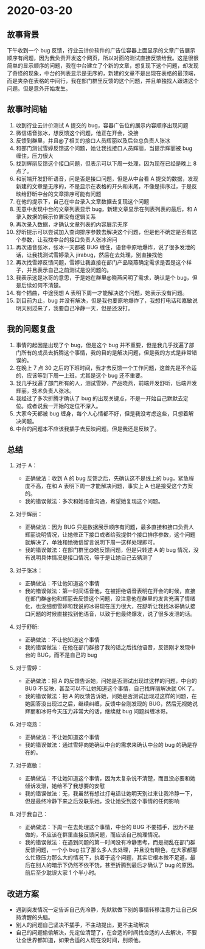 # 2020-03-20

## 故事背景

下午收到一个 bug 反馈，行业云计价软件的广告位容器上面显示的文章广告展示顺序有问题，因为我负责开发这个网页，所以对面的测试直接反馈给我。这是很很简单的显示顺序的问题，我在中台建立了个新的文章，想复现下这个问题，却发现了奇怪的现象，中台的列表显示是无序的，新建的文章不是出现在表格的最顶端，而是夹杂在表格的中间行，我在部门群里反馈的这个问题，并且单独找人跟进这个问题。但是意外开始发生。

## 故事时间轴

1. 收到行业云计价测试 A 提交的 bug，容器广告位的展示内容顺序出现问题
2. 微信语音张冰，想反馈这个问题，他正在开会，没接
3. 反馈到群里，并且@了相关的接口人员辉丽以及后台总负责人张冰
4. 和部门测试雪婷反馈这个问题，她让我找接口人员辉丽，当提示辉丽被 bug 缠住，压力很大
5. 找到辉丽反馈这个接口问题，但表示可以下周一处理，因为现在已经是晚上 8 点了。
6. 和前端开发舒昕语音，问是否是接口问题，但是从中台看 A 提交的数据，发现新建的文章是无序的，不是显示在表格的开头和末尾，不像是排序过，于是反映给舒昕中台的文章排序可能有问题
7. 在他的提示下，自己在中台录入文章数据去复现这个问题
8. 无意中发现中台的文章列表显示 bug，新建文章显示在列表列表的最后，和 A 录入数据的展示位置没有逻辑关系
9. 再次录入数据，才确认文章列表的内容展示无序
10. 舒昕提示可以尝试加入查询排序参数去解决这个问题，但是他不确定是否有这个参数，让我找中台的接口负责人张冰询问
11. 再次语音张冰，张冰一天都被 BUG 缠住，语音中原地爆炸，说了很多发泄的话，让我找测试雪婷录入 jirabug，然后在去处理，别直接找他
12. 再次找雪婷反馈问题，雪婷让我直接在部门产品晓燕确定需求是否是这个样子，并且表示自己之前测试是没问题的。
13. 我表示这是冰哥的意思，于是她在群里@晓燕问明了需求，确认是个 bug，但是后续如何不清楚。
14. 有个插曲，中途我想 A 表明下周一才能解决这个问题，她表示没有问题。
15. 到目前为止，bug 并没有解决，但是我也要原地爆炸了，我想打电话和嘉敏说明天别过来了，我要自己冷静一天，但是还没打。

## 我的问题复盘

1. 事情的起因是出现了个 bug，但是这个 bug 并不重要，但是我几乎找遍了部门所有的成员去折腾这个事情，我的目的是解决问题，但是我的方式是非常错误的。
2. 在晚上 7 点 30 之后的下班时间，我才去反馈一个工作问题，这首先是不合适的，应该等到下周一上班，尤其是这个 bug 还不重要。
3. 我几乎找遍了部门所有的人，测试雪婷，产品晓燕，前端开发舒昕，后端开发辉丽，技术负责人张冰。
4. 我经过了多次折腾才确认了 bug 的出现关键点，不是一开始自己默默去定位。或者说我一开始的定位不深入。
5. 大家今天都被 bug 缠身，每个人心情都不好，但是我没考虑这些，只想着解决问题。
6. 中台的问题本不应该我插手去反映问题，但是我还是反映了。

## 总结

1. 对于 A：

   - 正确做法：收到 A 的 bug 反馈之后，先确认这不是线上的 bug，紧急程度不高，在和 A 表明下周一才能解决问题，事实上 A 也是接受这个方案的。
   - 我的错误做法：多次和她语音沟通，希望她复现这个问题。

2. 对于辉丽：

   - 正确做法：因为 BUG 只是数据展示顺序有问题，最多直接和接口负责人辉丽说明情况，让她修正下接口或者给我提供个接口排序参数，这个问题就解决了，单独和她微信留言说明下周一这样处理即可。
   - 我的错误做法：在部门群里@她反馈问题，但是只转述 A 的 bug 情况，没有说明具体情况是接口情况，等于是让她自己去猜测了

3. 对于张冰：

   - 正确做法：不让他知道这个事情
   - 我的错误做法：第一时间语音他，在被拒绝语音表明在开会的时候，直接在部门群@他和辉丽去反馈这个问题，没注意他在群里的发言充满了情绪化，也没细想雪婷和我说的冰哥现在压力很大，在舒昕让我找冰哥确认接口问题的时候直接找到他语音，以致于他最终爆发，说了很多发泄的话。

4. 对于舒昕:

   - 正确做法：不让他知道这个事情
   - 我的错误做法：在他在部门群接了我的话之后找他语音，反馈刚才发现中台的 BUG，而不是自己的 bug

5. 对于雪婷：

   - 正确做法：把 A 的反馈告诉她，问她是否测试出现过这样的问题，中台的 BUG 不反映，甚至可以不让她知道这个事情，自己找辉丽解决就 OK 了。
   - 我的错误做法：把 A 的反馈告诉她，问她是否测试出现过这样的问题，在她回答没出现过之后，继续纠缠，反馈中台刚发现的 BUG，然后无视她说辉丽和冰哥今天压力非常大的话，继续就 bug 问题纠缠冰哥。

6. 对于晓燕：

   - 正确做法：不让她知道这个事情
   - 我的错误做法：通过雪婷向她确认中台的需求来确认中台的 bug 的确是存在的。

7. 对于嘉敏：

   - 正确做法：不让她知道这个事情，因为太复杂说不清楚，而且没必要和她倾诉发泄，她给不了我想要的安慰
   - 我的错误做法：无，我虽然有想过打电话让她明天别过来让我冷静一下，但是最终冷静下来之后没联系她，没让她受到这个事情的任何影响

8. 对于我自己：
   - 正确做法：下周一在去处理这个事情，中台的 BUG 不要插手，因为不是做的，不应该在群里直接反馈问题，而应该自己梳理情况。
   - 我的错误做法：在遇到问题的第一时间没有冷静思考，而是胡乱在部门群反馈问题，一个小 bug 拉了那么多人去处理，并且没有眼色，在大家都那么忙碌压力那么大的情况下，执着于这个问题，其实它根本微不足道，最后在别人的暗示下仍然不依不饶，甚至折腾到最后才确认了 bug 的原因。前后至少耽误大家 1 个半小时。

## 改进方案

- 遇到突发情况一定告诉自己先冷静，先默默做下别的事情转移注意力让自己保持清醒的头脑。
- 别人的问题自己坚决不插手，不主动提出，更不主动解决
- 自己的问题偷偷解决，先定位清楚了，在合适的时间找合适的人去解决，不要让全世界都知道，如果合适的人现在没时间，别烦他。
